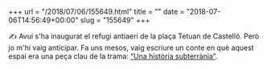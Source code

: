 +++
url = "/2018/07/06/155649.html"
title = ""
date = "2018-07-06T14:56:49+00:00"
slug = "155649"
+++

✍ Avui s'ha inaugurat el refugi antiaeri de la plaça Tetuan de Castelló. Però jo m'hi vaig anticipar. Fa uns mesos, vaig escriure un conte en què aquest espai era una peça clau de la trama: [“Una història subterrània”](/tmp/32ec15b3dede/).

